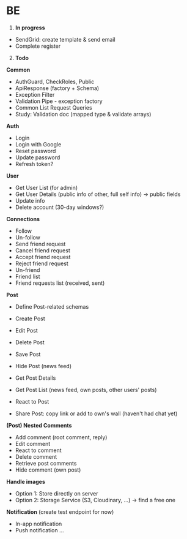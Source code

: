 # BE
1. **In progress**

- SendGrid: create template & send email
- Complete register

2. **Todo**

**Common**

- AuthGuard, CheckRoles, Public
- ApiResponse (factory + Schema)
- Exception Filter
- Validation Pipe - exception factory
- Common List Request Queries 
- Study: Validation doc (mapped type & validate arrays) 

**Auth**

- Login
- Login with Google
- Reset password
- Update password
- Refresh token?

**User**
- Get User List (for admin)
- Get User Details (public info of other, full self info) -> public fields
- Update info
- Delete account (30-day windows?)

**Connections**
- Follow
- Un-follow
- Send friend request
- Cancel friend request
- Accept friend request
- Reject friend request
- Un-friend
- Friend list
- Friend requests list (received, sent)

**Post**
- Define Post-related schemas

- Create Post
- Edit Post
- Delete Post 
- Save Post
- Hide Post (news feed)
- Get Post Details
- Get Post List (news feed, own posts, other users' posts)
- React to Post
- Share Post: copy link or add to own's wall (haven't had chat yet)

**(Post) Nested Comments**
- Add comment (root comment, reply)
- Edit comment
- React to comment
- Delete comment
- Retrieve post comments
- Hide comment (own post)

**Handle images**
- Option 1: Store directly on server
- Option 2: Storage Service (S3, Cloudinary, ...) -> find a free one

**Notification**
(create test endpoint for now)
- In-app notification
- Push notification
...